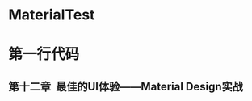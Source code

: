# MaterialTest
第一行代码
==========
第十二章  最佳的UI体验——Material Design实战
-----------------------------------------
